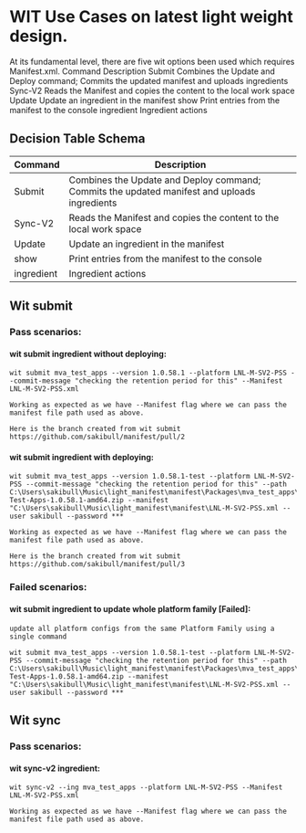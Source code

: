 # WIT Use Cases on latest light weight design.

At its fundamental level, there are five wit options been used which requires Manifest.xml.
Command           Description
Submit            Combines the Update and Deploy command; Commits the updated manifest and uploads ingredients
Sync-V2           Reads the Manifest and copies the content to the local work space
Update            Update an ingredient in the manifest
show              Print entries from the manifest to the console
ingredient        Ingredient actions

## Decision Table Schema
| Command | Description|
|-|-|
| Submit   | Combines the Update and Deploy command; Commits the updated manifest and uploads ingredients|
| Sync-V2  | Reads the Manifest and copies the content to the local work space|
| Update  | Update an ingredient in the manifest|
| show   | Print entries from the manifest to the console|
| ingredient    | Ingredient actions |

## Wit submit

### Pass scenarios:

#### wit submit ingredient without deploying:

    wit submit mva_test_apps --version 1.0.58.1 --platform LNL-M-SV2-PSS --commit-message "checking the retention period for this" --Manifest LNL-M-SV2-PSS.xml

    Working as expected as we have --Manifest flag where we can pass the manifest file path used as above.

    Here is the branch created from wit submit 
    https://github.com/sakibull/manifest/pull/2

#### wit submit ingredient with deploying:

    wit submit mva_test_apps --version 1.0.58.1-test --platform LNL-M-SV2-PSS --commit-message "checking the retention period for this" --path         C:\Users\sakibull\Music\light_manifest\manifest\Packages\mva_test_apps\MVA-Test-Apps-1.0.58.1-amd64.zip --manifest "C:\Users\sakibull\Music\light_manifest\manifest\LNL-M-SV2-PSS.xml --user sakibull --password *** 
    
    Working as expected as we have --Manifest flag where we can pass the manifest file path used as above.

    Here is the branch created from wit submit 
    https://github.com/sakibull/manifest/pull/3

### Failed scenarios:
#### wit submit ingredient to update whole platform family [Failed]:
    update all platform configs from the same Platform Family using a single command

    wit submit mva_test_apps --version 1.0.58.1-test --platform LNL-M-SV2-PSS --commit-message "checking the retention period for this" --path         C:\Users\sakibull\Music\light_manifest\manifest\Packages\mva_test_apps\MVA-Test-Apps-1.0.58.1-amd64.zip --manifest "C:\Users\sakibull\Music\light_manifest\manifest\LNL-M-SV2-PSS.xml --user sakibull --password *** 
    

## Wit sync

### Pass scenarios:

#### wit sync-v2 ingredient:

    wit sync-v2 --ing mva_test_apps --platform LNL-M-SV2-PSS --Manifest LNL-M-SV2-PSS.xml
    
    Working as expected as we have --Manifest flag where we can pass the manifest file path used as above.



